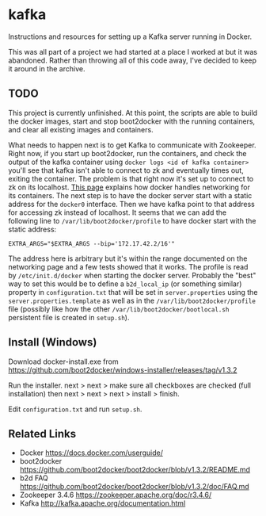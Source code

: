 kafka
=====
Instructions and resources for setting up a Kafka server running in Docker.

This was all part of a project we had started at a place I worked at but it
was abandoned. Rather than throwing all of this code away, I've decided to keep
it around in the archive.

TODO
----
This project is currently unfinished. At this point, the scripts are able to
build the docker images, start and stop boot2docker with the running containers,
and clear all existing images and containers.

What needs to happen next is to get Kafka to communicate with Zookeeper.
Right now, if you start up boot2docker, run the containers, and check the
output of the kafka container using `docker logs <id of kafka container>` you'll
see that kafka isn't able to connect to zk and eventually times out, exiting
the container. The problem is that right now it's set up to connect to zk on its
localhost. [This page](https://docs.docker.com/articles/networking/) explains
how docker handles networking for its containers. The next step is to have the
docker server start with a static address for the `docker0` interface.
Then we have kafka point to that address for accessing zk instead of localhost.
It seems that we can add the following line to `/var/lib/boot2docker/profile`
to have docker start with the static address:

    EXTRA_ARGS="$EXTRA_ARGS --bip='172.17.42.2/16'"

The address here is arbitrary but it's within the range documented on the
networking page and a few tests showed that it works.
The profile is read by `/etc/init.d/docker` when starting the docker server.
Probably the "best" way to set this would be to define a `b2d_local_ip` (or
something similar) property in `configuration.txt` that will be set in
`server.properties` using the `server.properties.template` as well as in the
`/var/lib/boot2docker/profile` file (possibly like how the other
`/var/lib/boot2docker/bootlocal.sh` persistent file is created in `setup.sh`).

Install (Windows)
-----------------
Download docker-install.exe from
https://github.com/boot2docker/windows-installer/releases/tag/v1.3.2

Run the installer.
next > next > make sure all checkboxes are checked (full installation) then
next > next > next > install > finish.

Edit `configuration.txt` and run `setup.sh`.

Related Links
-------------

* Docker https://docs.docker.com/userguide/
* boot2docker https://github.com/boot2docker/boot2docker/blob/v1.3.2/README.md
* b2d FAQ https://github.com/boot2docker/boot2docker/blob/v1.3.2/doc/FAQ.md
* Zookeeper 3.4.6 https://zookeeper.apache.org/doc/r3.4.6/
* Kafka http://kafka.apache.org/documentation.html
